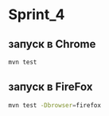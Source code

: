# Sprint_4
## запуск в Chrome

```bash
mvn test
```
## запуск в FireFox

```bash
mvn test -Dbrowser=firefox
```